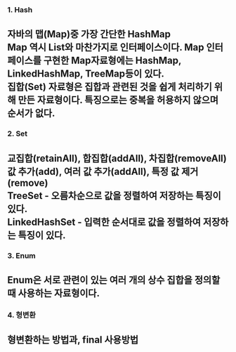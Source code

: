 ### 1. Hash
자바의 맵(Map)중 가장 간단한 HashMap  
Map 역시 List와 마찬가지로 인터페이스이다. Map 인터페이스를 구현한 Map자료형에는 HashMap, LinkedHashMap, TreeMap등이 있다.  
집합(Set) 자료형은 집합과 관련된 것을 쉽게 처리하기 위해 만든 자료형이다. 특징으로는 중복을 허용하지 않으며 순서가 없다.  
---
### 2. Set
교집합(retainAll), 합집합(addAll), 차집합(removeAll)  
값 추가(add), 여러 값 추가(addAll), 특정 값 제거(remove)  
TreeSet - 오름차순으로 값을 정렬하여 저장하는 특징이 있다.  
LinkedHashSet - 입력한 순서대로 값을 정렬하여 저장하는 특징이 있다.  
---
### 3. Enum
Enum은 서로 관련이 있는 여러 개의 상수 집합을 정의할 때 사용하는 자료형이다.
---
### 4. 형변환
형변환하는 방법과, final 사용방법
---